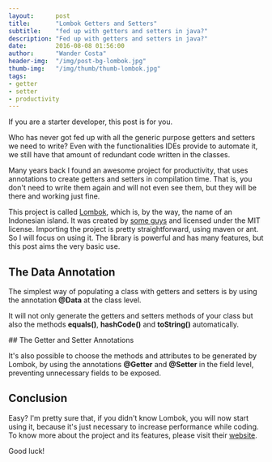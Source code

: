 ```yaml
---
layout:      post
title:       "Lombok Getters and Setters"
subtitle:    "fed up with getters and setters in java?"
description: "Fed up with getters and setters in java?"
date:        2016-08-08 01:56:00
author:      "Wander Costa"
header-img:  "/img/post-bg-lombok.jpg"
thumb-img:   "/img/thumb/thumb-lombok.jpg"
tags:
- getter
- setter
- productivity
---
```


If you are a starter developer, this post is for you.

Who has never got fed up with all the generic purpose getters and setters we need to write? Even with the functionalities IDEs provide to automate it, we still have that amount of redundant code written in the classes.<!--more-->

Many years back I found an awesome project for productivity, that uses annotations to create getters and setters in compilation time. That is, you don't need to write them again and will not even see them, but they will be there and working just fine.

This project is called [Lombok][lombok], which is, by the way, the name of an Indonesian island. It was created by [some guys][credits] and licensed under the MIT license. Importing the project is pretty straightforward, using maven or ant. So I will focus on using it. The library is powerful and has many features, but this post aims the very basic use.

## The Data Annotation

The simplest way of populating a class with getters and setters is by using the annotation **@Data** at the class level.

<script src="https://gist.github.com/rwanderc/c52999ee54e4563a60000398ff89b9eb.js"></script>

<script src="https://gist.github.com/rwanderc/9709ba973fe096f68a6b183a975c5e7f.js"></script>

It will not only generate the getters and setters methods of your class but also the methods **equals()**, **hashCode()** and **toString()** automatically.

<script src="https://gist.github.com/rwanderc/56a94ed08b7b62fb2995d14e7a0ded40.js"></script>
<p></p>
<script src="https://gist.github.com/rwanderc/6c3d81a2df1a988f586844cf5e386455.js"></script>

<p></p>
## The Getter and Setter Annotations

It's also possible to choose the methods and attributes to be generated by Lombok, by using the annotations **@Getter** and **@Setter** in the field level, preventing unnecessary fields to be exposed.

<script src="https://gist.github.com/rwanderc/778c9a0373f90c8f38720954b1f154b6.js"></script>


## Conclusion

Easy? I'm pretty sure that, if you didn't know Lombok, you will now start using it, because it's just necessary to increase performance while coding. To know more about the project and its features, please visit their [website][lombok].

Good luck!


[lombok]:https://projectlombok.org
[credits]:https://projectlombok.org/credits.html
[mitlic]:http://www.opensource.org/licenses/mit-license.php
